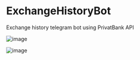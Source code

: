 # ExchangeHistoryBot
Exchange history telegram bot using PrivatBank API

![image](https://user-images.githubusercontent.com/56976694/209122015-527d4f3a-1822-4a6c-9023-7c285bc3bd14.png)

![image](https://user-images.githubusercontent.com/56976694/209122119-eaee1baa-bf8d-4ec2-bd3a-067e2eadc6a4.png)

